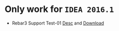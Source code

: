 # Only work for `IDEA 2016.1`

- Rebar3 Support Test-01 [Desc](https://github.com/zyuyou/intellij-erlang-rebar3-test-distributions/blob/master/test-01.md) and  [Download](https://github.com/zyuyou/intellij-erlang-rebar3-test-distributions/raw/master/zip/Erlang-Rebar3-01.zip)

